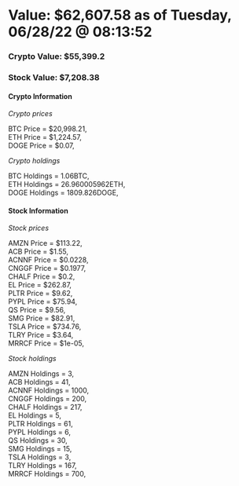 # Value: $62,607.58 as of Tuesday, 06/28/22 @ 08:13:52 

### Crypto Value: $55,399.2

### Stock Value: $7,208.38

#### Crypto Information 
*Crypto prices* 

BTC Price = $20,998.21,  
ETH Price = $1,224.57,  
DOGE Price = $0.07,  


*Crypto holdings* 

BTC Holdings = 1.06BTC,  
ETH Holdings = 26.960005962ETH,  
DOGE Holdings = 1809.826DOGE,  


#### Stock Information 

*Stock prices* 

AMZN Price = $113.22,  
ACB Price = $1.55,  
ACNNF Price = $0.0228,  
CNGGF Price = $0.1977,  
CHALF Price = $0.2,  
EL Price = $262.87,  
PLTR Price = $9.62,  
PYPL Price = $75.94,  
QS Price = $9.56,  
SMG Price = $82.91,  
TSLA Price = $734.76,  
TLRY Price = $3.64,  
MRRCF Price = $1e-05,  


*Stock holdings* 

AMZN Holdings = 3,  
ACB Holdings = 41,  
ACNNF Holdings = 1000,  
CNGGF Holdings = 200,  
CHALF Holdings = 217,  
EL Holdings = 5,  
PLTR Holdings = 61,  
PYPL Holdings = 6,  
QS Holdings = 30,  
SMG Holdings = 15,  
TSLA Holdings = 3,  
TLRY Holdings = 167,  
MRRCF Holdings = 700,  


